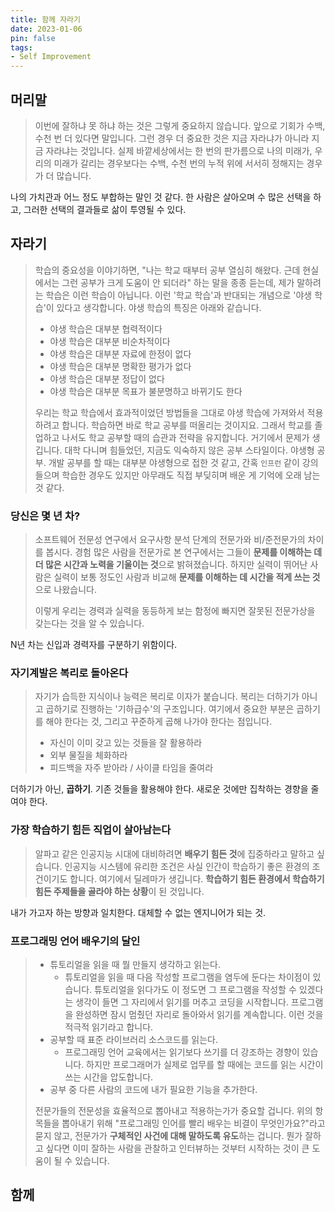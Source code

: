 ```yaml
---
title: 함께 자라기
date: 2023-01-06
pin: false
tags:
- Self Improvement
---
```

## 머리말

> 이번에 잘하냐 못 하냐 하는 것은 그렇게 중요하지 않습니다. 앞으로 기회가 수백, 수천 번 더 있다면 말입니다. 그런 경우 더 중요한 것은 지금 자라냐가 아니라 지금 자라냐는 것입니다. 실제 바깥세상에서는 한 번의 판가름으로 나의 미래가, 우리의 미래가 갈리는 경우보다는 수백, 수천 번의 누적 위에 서서히 정해지는 경우가 더 많습니다.

나의 가치관과 어느 정도 부합하는 말인 것 같다. 한 사람은 살아오며 수 많은 선택을 하고, 그러한 선택의 결과들로 삶이 투영될 수 있다.

## 자라기

> 학습의 중요성을 이야기하면, "나는 학교 때부터 공부 열심히 해왔다. 근데 현실에서는 그런 공부가 크게 도움이 안 되더라" 하는 말을 종종 듣는데, 제가 말하려는 학습은 이런 학습이 아닙니다. 이런 '학교 학습'과 반대되는 개념으로 '야생 학습'이 있다고 생각합니다. 야생 학습의 특징은 아래와 같습니다.
>
> - 야생 학습은 대부분 협력적이다
> - 야생 학습은 대부분 비순차적이다
> - 야생 학습은 대부분 자료에 한정이 없다
> - 야생 학습은 대부분 명확한 평가가 없다
> - 야생 학습은 대부분 정답이 없다
> - 야생 학습은 대부분 목표가 불분명하고 바뀌기도 한다
>
> 우리는 학교 학습에서 효과적이었던 방법들을 그대로 야생 학습에 가져와서 적용하려고 합니다. 학습하면 바로 학교 공부를 떠올리는 것이지요. 그래서 학교를 졸업하고 나서도 학교 공부할 때의 습관과 전략을 유지합니다. 거기에서 문제가 생깁니다.
대학 다니며 힘들었던, 지금도 익숙하지 않은 공부 스타일이다. 야생형 공부. 개발 공부를 할 때는 대부분 야생형으로 접한 것 같고, 간혹 `인프런` 같이 강의 들으며 학습한 경우도 있지만 아무래도 직접 부딪히며 배운 게 기억에 오래 남는 것 같다.

### 당신은 몇 년 차?

> 소프트웨어 전문성 연구에서 요구사항 분석 단계의 전문가와 비/준전문가의 차이를 봅시다. 경험 많은 사람을 전문가로 본 연구에서는 그들이 **문제를 이해하는 데 더 많은 시간과 노력을 기울이는 것**으로 밝혀졌습니다. 하지만 실력이 뛰어난 사람은 실력이 보통 정도인 사람과 비교해 **문제를 이해하는 데 시간을 적게 쓰는 것**으로 나왔습니다.
>
> 이렇게 우리는 경력과 실력을 동등하게 보는 함정에 빠지면 잘못된 전문가상을 갖는다는 것을 알 수 있습니다.

N년 차는 신입과 경력자를 구분하기 위함이다.

### 자기계발은 복리로 돌아온다

> 자기가 습득한 지식이나 능력은 복리로 이자가 붙습니다. 복리는 더하기가 아니고 곱하기로 진행하는 '기하급수'의 구조입니다. 여기에서 중요한 부분은 곱하기를 해야 한다는 것, 그리고 꾸준하게 곱해 나가야 한다는 점입니다.
>
> - 자신이 이미 갖고 있는 것들을 잘 활용하라
> - 외부 물질을 체화하라
> - 피드백을 자주 받아라 / 사이클 타임을 줄여라

더하기가 아닌, **곱하기**. 기존 것들을 활용해야 한다. 새로운 것에만 집착하는 경향을 줄여야 한다.

### 가장 학습하기 힘든 직업이 살아남는다

> 알파고 같은 인공지능 시대에 대비하려면 **배우기 힘든 것**에 집중하라고 말하고 싶습니다. 인공지능 시스템에 유리한 조건은 사실 인간이 학습하기 좋은 환경의 조건이기도 합니다. 여기에서 딜레마가 생깁니다. **학습하기 힘든 환경에서 학습하기 힘든 주제들을 골라야 하는 상황**이 된 것입니다.

내가 가고자 하는 방향과 일치한다. 대체할 수 없는 엔지니어가 되는 것.

### 프로그래밍 언어 배우기의 달인

> - 튜토리얼을 읽을 때 뭘 만들지 생각하고 읽는다.
>   - 튜토리얼을 읽을 때 다음 작성할 프로그램을 염두에 둔다는 차이점이 있습니다. 튜토리얼을 읽다가도 이 정도면 그 프로그램을 작성할 수 있겠다는 생각이 들면 그 자리에서 읽기를 머추고 코딩을 시작합니다. 프로그램을 완성하면 잠시 멈췄던 자리로 돌아와서 읽기를 계속합니다. 이런 것을 적극적 읽기라고 합니다.
> - 공부할 때 표준 라이브러리 소스코드를 읽는다.
>   - 프로그래밍 언어 교육에서는 읽기보다 쓰기를 더 강조하는 경향이 있습니다. 하지만 프로그래머가 실제로 업무를 할 때에는 코드를 읽는 시간이 쓰는 시간을 압도합니다.
> - 공부 중 다른 사람의 코드에 내가 필요한 기능을 추가한다.
>
> 전문가들의 전문성을 효율적으로 뽑아내고 적용하는가가 중요할 겁니다. 위의 항목들을 뽑아내기 위해 "프로그래밍 인어를 빨리 배우는 비결이 무엇인가요?"라고 묻지 않고, 전문가가 **구체적인 사건에 대해 말하도록 유도**하는 겁니다. 뭔가 잘하고 싶다면 이미 잘하는 사람을 관찰하고 인터뷰하는 것부터 시작하는 것이 큰 도움이 될 수 있습니다.

## 함께

